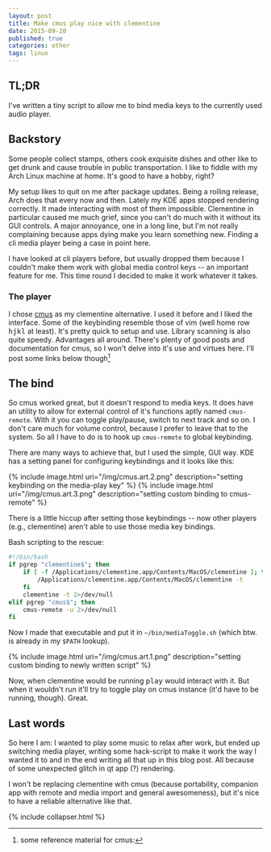 ```yaml
---
layout: post
title: Make cmus play nice with clementine
date: 2015-09-20
published: true
categories: other
tags: linux
---
```

## TL;DR
I've written a tiny script to allow me to bind media keys to the currently used audio player.

## Backstory
<div class="collapsable">
<p>
Some people collect stamps, others cook exquisite dishes and other like to get drunk and cause trouble in public
transportation. I like to fiddle with my Arch Linux machine at home. It's good to have a hobby, right?
</p>
<p>
My setup likes to quit on me after package updates. Being a rolling release, Arch does that every now and then. Lately
my KDE apps stopped rendering correctly. It made interacting with most of them impossible. Clementine in particular
caused me much grief, since you can't do much with it without its GUI controls. A major annoyance, one in a long line,
but I'm not really complaining because apps dying make you learn something new. Finding a cli media player being
a case in point here.
</p>
<p>
I have looked at cli players before, but usually dropped them because I couldn't make them work with global media
control keys -- an important feature for me. This time round I decided to make it work whatever it takes.
</p>
</div>

### The player
I chose [cmus](https://github.com/cmus/cmus) as my clementine alternative. I used it before and I liked the interface.
Some of the keybinding resemble those of vim (well home row <kbd>hjkl</kbd> at least). It's pretty quick to setup and
use. Library scanning is also quite speedy. Advantages all around. There's plenty of good posts and documentation for
cmus, so I won't delve into it's use and virtues here. I'll post some links below though[^1]

## The bind
So cmus worked great, but it doesn't respond to media keys. It does have an utility to allow for external control of
it's functions aptly named `cmus-remote`. With it you can toggle play/pause, switch to next track and so on. I don't
care much for volume control, because I prefer to leave that to the system. So all I have to do is to hook up
`cmus-remote` to global keybinding.

There are many ways to achieve that, but I used the simple, GUI way. KDE has a setting panel for configuring keybindings
and it looks like this:

{% include image.html uri="/img/cmus.art.2.png" description="setting keybinding on the media-play key" %}
{% include image.html uri="/img/cmus.art.3.png" description="setting custom binding to cmus-remote" %}

There is a little hiccup after setting those keybindings -- now other players (e.g., clementine) aren't able to use those media key bindings.

Bash scripting to the rescue:

~~~ bash
#!/bin/bash
if pgrep "clementine$"; then
    if [ -f /Applications/clementine.app/Contents/MacOS/clementine ]; then
        /Applications/clementine.app/Contents/MacOS/clementine -t
    fi
    clementine -t 2>/dev/null
elif pgrep "cmus$"; then
    cmus-remote -u 2>/dev/null
fi
~~~

Now I made that executable and put it in `~/bin/mediaToggle.sh` (which btw. is already in my `$PATH` lookup).

{% include image.html uri="/img/cmus.art.1.png" description="setting custom binding to newly written script" %}

Now, when clementine would be running <kbd>play</kbd> would interact with it. But when it wouldn't run it'll try to
toggle play on cmus instance (it'd have to be running, though). Great.

## Last words
<div class="collapsable">
<p>
So here I am: I wanted to play some music to relax after work, but ended up switching media player, writing some
hack-script to make it work the way I wanted it to and in the end writing all that up in this blog post. All because of
some unexpected glitch in qt app (?) rendering.
</p>
<p>
I won't be replacing clementine with cmus (because portability, companion app with remote and media import and general
awesomeness), but it's nice to have a reliable alternative like that.
</p>
</div>

[^1]: some reference material for cmus:

{% include collapser.html %}
